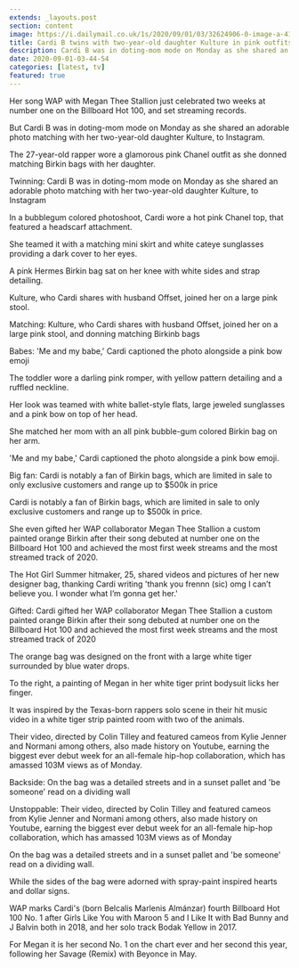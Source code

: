 ```yaml
---
extends: _layouts.post
section: content
image: https://i.dailymail.co.uk/1s/2020/09/01/03/32624906-0-image-a-41_1598926049061.jpg 
title: Cardi B twins with two-year-old daughter Kulture in pink outfits and matching Birkin bags  
description: Cardi B was in doting-mom mode on Monday as she shared an adorable photo matching with her two-year-old daughter Kulture. 
date: 2020-09-01-03-44-54 
categories: [latest, tv] 
featured: true 
--- 
```

Her song WAP with Megan Thee Stallion just celebrated two weeks at number one on the Billboard Hot 100, and set streaming records. 

But Cardi B was in doting-mom mode on Monday as she shared an adorable photo matching with her two-year-old daughter Kulture, to Instagram. 

The 27-year-old rapper wore a glamorous pink Chanel outfit as she donned matching Birkin bags with her daughter. 

Twinning: Cardi B was in doting-mom mode on Monday as she shared an adorable photo matching with her two-year-old daughter Kulture, to Instagram 

In a bubblegum colored photoshoot, Cardi wore a hot pink Chanel top, that featured a headscarf attachment. 

She teamed it with a matching mini skirt and white cateye sunglasses providing a dark cover to her eyes. 

A pink Hermes Birkin bag sat on her knee with white sides and strap detailing. 

Kulture, who Cardi shares with husband Offset, joined her on a large pink stool. 

Matching: Kulture, who Cardi shares with husband Offset, joined her on a large pink stool, and donning matching Birkinb bags 

Babes: 'Me and my babe,' Cardi captioned the photo alongside a pink bow emoji 

The toddler wore a darling pink romper, with yellow pattern detailing and a ruffled neckline. 

Her look was teamed with white ballet-style flats, large jeweled sunglasses and a pink bow on top of her head. 

She matched her mom with an all pink bubble-gum colored Birkin bag on her arm. 

'Me and my babe,' Cardi captioned the photo alongside a pink bow emoji. 

Big fan: Cardi is notably a fan of Birkin bags, which are limited in sale to only exclusive customers and range up to $500k in price 

Cardi is notably a fan of Birkin bags, which are limited in sale to only exclusive customers and range up to $500k in price. 

She even gifted her WAP collaborator Megan Thee Stallion a custom painted orange Birkin after their song debuted at number one on the Billboard Hot 100 and achieved the most first week streams and the most streamed track of 2020.  

The Hot Girl Summer hitmaker, 25, shared videos and pictures of her new designer bag, thanking Cardi writing 'thank you frennn (sic) omg I can’t believe you. I wonder what I’m gonna get her.'

Gifted: Cardi gifted her WAP collaborator Megan Thee Stallion a custom painted orange Birkin after their song debuted at number one on the Billboard Hot 100 and achieved the most first week streams and the most streamed track of 2020 

The orange bag was designed on the front with a large white tiger surrounded by blue water drops. 

To the right, a painting of Megan in her white tiger print bodysuit licks her finger. 

It was inspired by the Texas-born rappers solo scene in their hit music video in a white tiger strip painted room with two of the animals. 

Their video, directed by Colin Tilley and featured cameos from Kylie Jenner and Normani among others, also made history on Youtube, earning the biggest ever debut week for an all-female hip-hop collaboration, which has amassed 103M views as of Monday.

Backside: On the bag was a detailed streets and in a sunset pallet and 'be someone' read on a dividing wall 

Unstoppable: Their video, directed by Colin Tilley and featured cameos from Kylie Jenner and Normani among others, also made history on Youtube, earning the biggest ever debut week for an all-female hip-hop collaboration, which has amassed 103M views as of Monday 

On the bag was a detailed streets and in a sunset pallet and 'be someone' read on a dividing wall.  

While the sides of the bag were adorned with spray-paint inspired hearts and dollar signs.   

WAP marks Cardi's (born Belcalis Marlenis Almánzar) fourth Billboard Hot 100 No. 1 after Girls Like You with Maroon 5 and I Like It with Bad Bunny and J Balvin both in 2018, and her solo track Bodak Yellow in 2017. 

For Megan it is her second No. 1 on the chart ever and her second this year, following her Savage (Remix) with Beyonce in May. 

